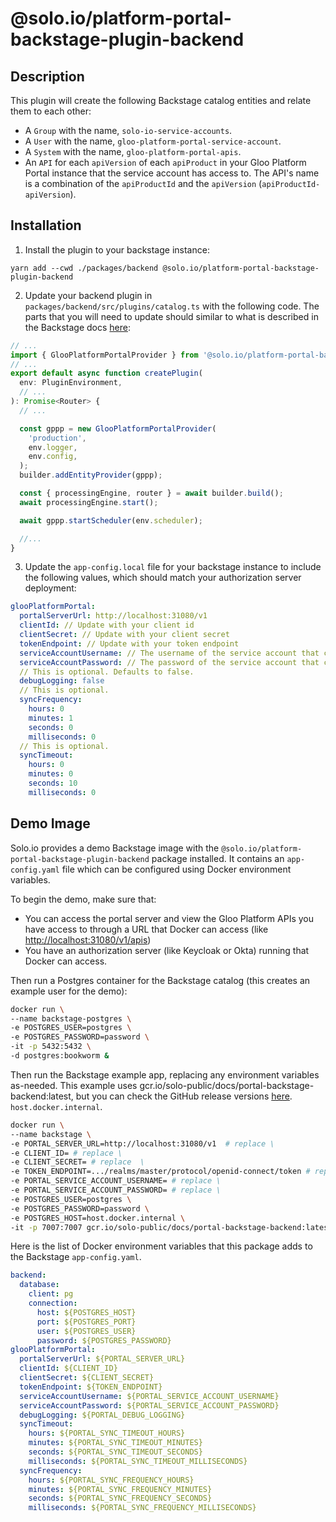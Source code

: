 # @solo.io/platform-portal-backstage-plugin-backend

## Description

This plugin will create the following Backstage catalog entities and relate them to each other:

- A `Group` with the name, `solo-io-service-accounts`.
- A `User` with the name, `gloo-platform-portal-service-account`.
- A `System` with the name, `gloo-platform-portal-apis`.
- An `API` for each `apiVersion` of each `apiProduct` in your Gloo Platform Portal instance that the service account has access to. The API's name is a combination of the `apiProductId` and the `apiVersion` (`apiProductId-apiVersion`).

## Installation

1. Install the plugin to your backstage instance:

```shell
yarn add --cwd ./packages/backend @solo.io/platform-portal-backstage-plugin-backend
```

2. Update your backend plugin in `packages/backend/src/plugins/catalog.ts` with the following code. The parts that you will need to update should similar to what is described in the Backstage docs [here](https://backstage.io/docs/features/software-catalog/external-integrations/#installing-the-provider):

```ts
// ...
import { GlooPlatformPortalProvider } from '@solo.io/platform-portal-backstage-plugin-backend';
// ...
export default async function createPlugin(
  env: PluginEnvironment,
  // ...
): Promise<Router> {
  // ...

  const gppp = new GlooPlatformPortalProvider(
    'production',
    env.logger,
    env.config,
  );
  builder.addEntityProvider(gppp);

  const { processingEngine, router } = await builder.build();
  await processingEngine.start();

  await gppp.startScheduler(env.scheduler);

  //...
}
```

3. Update the `app-config.local` file for your backstage instance to include the following values, which should match your authorization server deployment:

```yaml
glooPlatformPortal:
  portalServerUrl: http://localhost:31080/v1
  clientId: // Update with your client id
  clientSecret: // Update with your client secret
  tokenEndpoint: // Update with your token endpoint
  serviceAccountUsername: // The username of the service account that can access your APIs.
  serviceAccountPassword: // The password of the service account that can access your APIs.
  // This is optional. Defaults to false.
  debugLogging: false
  // This is optional.
  syncFrequency:
    hours: 0
    minutes: 1
    seconds: 0
    milliseconds: 0
  // This is optional.
  syncTimeout:
    hours: 0
    minutes: 0
    seconds: 10
    milliseconds: 0
```

## Demo Image

Solo.io provides a demo Backstage image with the `@solo.io/platform-portal-backstage-plugin-backend` package installed. It contains an `app-config.yaml` file which can be configured using Docker environment variables.

To begin the demo, make sure that:

- You can access the portal server and view the Gloo Platform APIs you have access to through a URL that Docker can access (like [http://localhost:31080/v1/apis](http://localhost:31080/v1/apis))
- You have an authorization server (like Keycloak or Okta) running that Docker can access.

Then run a Postgres container for the Backstage catalog (this creates an example user for the demo):

```sh
docker run \
--name backstage-postgres \
-e POSTGRES_USER=postgres \
-e POSTGRES_PASSWORD=password \
-it -p 5432:5432 \
-d postgres:bookworm &
```

Then run the Backstage example app, replacing any environment variables as-needed. This example uses gcr.io/solo-public/docs/portal-backstage-backend:latest, but you can check the GitHub release versions [here](https://github.com/solo-io/platform-portal-backstage-plugin-backend/releases). `host.docker.internal`.

```sh
docker run \
--name backstage \
-e PORTAL_SERVER_URL=http://localhost:31080/v1  # replace \
-e CLIENT_ID= # replace \
-e CLIENT_SECRET= # replace  \
-e TOKEN_ENDPOINT=.../realms/master/protocol/openid-connect/token # replace \
-e PORTAL_SERVICE_ACCOUNT_USERNAME= # replace \
-e PORTAL_SERVICE_ACCOUNT_PASSWORD= # replace \
-e POSTGRES_USER=postgres \
-e POSTGRES_PASSWORD=password \
-e POSTGRES_HOST=host.docker.internal \
-it -p 7007:7007 gcr.io/solo-public/docs/portal-backstage-backend:latest
```

Here is the list of Docker environment variables that this package adds to the Backstage `app-config.yaml`.

```yaml
backend:
  database:
    client: pg
    connection:
      host: ${POSTGRES_HOST}
      port: ${POSTGRES_PORT}
      user: ${POSTGRES_USER}
      password: ${POSTGRES_PASSWORD}
glooPlatformPortal:
  portalServerUrl: ${PORTAL_SERVER_URL}
  clientId: ${CLIENT_ID}
  clientSecret: ${CLIENT_SECRET}
  tokenEndpoint: ${TOKEN_ENDPOINT}
  serviceAccountUsername: ${PORTAL_SERVICE_ACCOUNT_USERNAME}
  serviceAccountPassword: ${PORTAL_SERVICE_ACCOUNT_PASSWORD}
  debugLogging: ${PORTAL_DEBUG_LOGGING}
  syncTimeout:
    hours: ${PORTAL_SYNC_TIMEOUT_HOURS}
    minutes: ${PORTAL_SYNC_TIMEOUT_MINUTES}
    seconds: ${PORTAL_SYNC_TIMEOUT_SECONDS}
    milliseconds: ${PORTAL_SYNC_TIMEOUT_MILLISECONDS}
  syncFrequency:
    hours: ${PORTAL_SYNC_FREQUENCY_HOURS}
    minutes: ${PORTAL_SYNC_FREQUENCY_MINUTES}
    seconds: ${PORTAL_SYNC_FREQUENCY_SECONDS}
    milliseconds: ${PORTAL_SYNC_FREQUENCY_MILLISECONDS}
```
